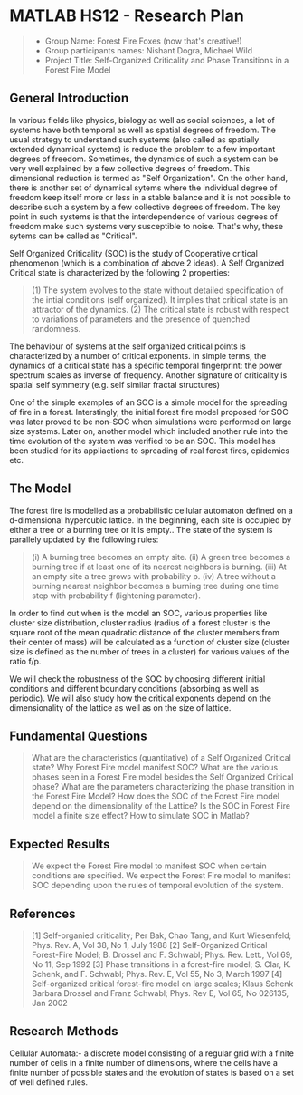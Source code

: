 # MATLAB HS12 - Research Plan       
 >   *	Group Name: Forest Fire Foxes (now that's creative!)
 >   *  Group participants names: Nishant Dogra, Michael Wild
 >   *  Project Title: Self-Organized Criticality and Phase Transitions in a Forest Fire Model

## General Introduction

In various fields like physics, biology as well as social sciences, a lot of systems have both temporal as well as spatial degrees of freedom. The usual strategy to understand such systems (also called as spatially extended dynamical systems) is reduce the problem to a few important degrees of freedom. Sometimes, the dynamics of such a system can be very well explained by a few collective degrees of freedom. This dimensional reduction is termed as "Self Organization".
On the other hand, there is another set of dynamical sytems where the individual degree of freedom keep itself more or less in a stable balance and it is not possible to describe such a system by a few collective degrees of freedom. The key point in such systems is that the interdependence of various degrees of freedom make such systems very susceptible to noise. That's why, these sytems can be called as "Critical".

Self Organized Criticality (SOC) is the study of Cooperative critical phenomenon (which is a combination of above 2 ideas). A Self Organized Critical state is characterized by the following 2 properties:
 > (1) The system evolves to the state without detailed specification of the intial conditions (self organized). It implies that critical state is an attractor of the dynamics.
 > (2) The critical state is robust with respect to variations of parameters and the presence of quenched randomness.

The behaviour of systems at the self organized critical points is characterized by a number of critical exponents. In simple terms, the dynamics of a critical state has a specific temporal fingerprint: the power spectrum scales as inverse of frequency.  Another signature of criticality is spatial self symmetry (e.g. self similar fractal structures)

One of the simple examples of an SOC is a simple model for the spreading of fire in a forest. Interstingly, the initial forest fire model proposed for SOC was later proved to be non-SOC when simulations were performed on large size systems. Later on, another model which included another rule into the time evolution of the system was verified to be an SOC. This model has been studied for its appliactions to spreading of real forest fires, epidemics etc. 



## The Model

The forest fire is modelled  as a probabilistic cellular automaton defined on a  d-dimensional hypercubic lattice. In the beginning, each site is occupied by either a tree or a burning tree or it is empty.. The state of the system is parallely updated by the following rules: 
 > (i) A burning tree becomes an empty site. 
 > (ii) A green tree becomes a burning tree if at least one of its nearest neighbors is burning. 
 > (iii) At an empty site a tree grows with probability p.
 > (iv) A tree without a burning nearest neighbor becomes a burning tree during one time step with probability f (lightening parameter).

In order to find out when is the model an SOC, various properties like cluster size distribution, cluster radius (radius of a forest cluster is the square root of the mean quadratic distance of the cluster members from their center of mass) will be calculated as a function of cluster size (cluster size is defined as the number of trees in a cluster) for various values of the ratio f/p. 

We will check the robustness of the SOC by choosing different initial conditions and different boundary conditions (absorbing as well as periodic). We will also study how the critical exponents depend on the dimensionality of the lattice as well as on the size of lattice.



## Fundamental Questions

 > What are the characteristics (quantitative) of a Self Organized Critical state?
 > Why Forest Fire model manifest SOC?
 > What are the various phases seen in a Forest Fire model besides the Self Organized Critical phase?
 > What are the parameters characterizing the phase transition in the Forest Fire Model?
 > How does the SOC of the Forest Fire model depend on the dimensionality of the Lattice?
 > Is the SOC in Forest Fire model a finite size effect?
 > How to simulate SOC in Matlab?



## Expected Results

 > We expect the Forest Fire model to manifest SOC when certain conditions are specified. 
 > We expect the Forest Fire model to manifest SOC depending upon the rules of temporal evolution of the system.



## References

 > [1] Self-organied criticality; Per Bak, Chao Tang, and Kurt Wiesenfeld; Phys. Rev. A, Vol 38, No 1, July 1988
 > [2] Self-Organized Critical Forest-Fire Model; B. Drossel and F. Schwabl; Phys. Rev. Lett., Vol 69, No 11, Sep 1992
 > [3] Phase transitions in a forest-fire model; S. Clar, K. Schenk, and F. Schwabl; Phys. Rev. E, Vol 55, No 3, March 1997
 > [4] Self-organized critical forest-fire model on large scales; Klaus Schenk Barbara Drossel and Franz Schwabl; Phys. Rev E, Vol 65, No 026135, Jan 2002



## Research Methods

Cellular Automata:- a discrete model consisting of a regular grid with a finite number of cells in a finite number of dimensions, where the cells have a finite number of possible states and the evolution of states is based on a set of well defined rules.


